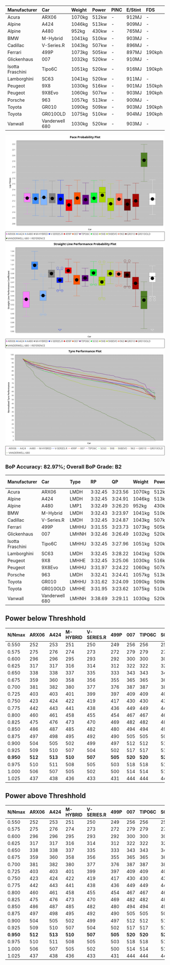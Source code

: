 | Manufacturer     | Car            | Weight | Power | PINC    | E/Stint | FDS     |
|:-|:-|:-|:-|:-|:-|:-|
| Acura            | ARX06          | 1070kg | 512kw |    -    | 912MJ   |    -    |
| Alpine           | A424           | 1046kg | 513kw |    -    | 909MJ   |    -    |
| Alpine           | A480           | 952kg  | 430kw |    -    | 765MJ   |    -    |
| BMW              | M-Hybrid       | 1041kg | 510kw |    -    | 903MJ   |    -    |
| Cadillac         | V-Series.R     | 1043kg | 507kw |    -    | 896MJ   |    -    |
| Ferrari          | 499P           | 1073kg | 505kw |    -    | 897MJ   | 190kph  |
| Glickenhaus      | 007            | 1032kg | 520kw |    -    | 910MJ   |    -    |
| Isotta Fraschini | Tipo6C         | 1051kg | 520kw |    -    | 916MJ   | 190kph  |
| Lamborghini      | SC63           | 1041kg | 520kw |    -    | 911MJ   |    -    |
| Peugeot          | 9X8            | 1030kg | 516kw |    -    | 901MJ   | 150kph  |
| Peugeot          | 9X8Evo         | 1060kg | 507kw |    -    | 903MJ   | 190kph  |
| Porsche          | 963            | 1057kg | 513kw |    -    | 900MJ   |    -    |
| Toyota           | GR010          | 1090kg | 509kw |    -    | 903MJ   | 190kph  |
| Toyota           | GR010OLD       | 1075kg | 510kw |    -    | 904MJ   | 190kph  |
| Vanwall          | Vanderwell 680 | 1030kg | 520kw |    -    | 903MJ   |    -    |

![PACECHART](./IMG/ACOMETHOD.png)
![STRAIGHTLINEPERFORMANCECHART](./IMG/ACOMETHOD_sp.png)
![TYREPERFORMANCECHART](./IMG/ACOMETHOD_tw.png)

### BoP Accuracy: 82.97%; Overall BoP Grade: B2
| Manufacturer     | Car            | Type  | RP      | QP      | Weight | Power¹ | Threshhold | PINC    | Power² | E/Stint | AVG Vmax  | FDS     | RDLC | L/Stint | BOP-Grade | Model Accuracy | Model Points | Match%  | SimDiff |
|:-|:-|:-|:-|:-|:-|:-|:-|:-|:-|:-|:-|:-|:-|:-|:-|:-|:-|:-|:-|
| Acura            | ARX06          | LMDH  | 3:32.45 | 3:23.56 | 1070kg | 512kw  | 210.0kph   |    -    | 512kw  |  912MJ  | 321.56kph |    -    | 1.00 | 12      | +D1       | 100.00%        | 995          | 68.85%  | #       |
| Alpine           | A424           | LMDH  | 3:32.45 | 3:24.91 | 1046kg | 513kw  | 210.0kph   |    -    | 513kw  |  909MJ  | 335.96kph |    -    | 1.01 | 12      | ~A1       | 86.43%         | 618          | 95.66%  | #       |
| Alpine           | A480           | LMP1  | 3:32.49 | 3:26.20 |  952kg | 430kw  | 210.0kph   |    -    | 430kw  |  765MJ  | 321.47kph |    -    | 0.98 | 11      | ~A1       | 68.63%         | 967          | 100.00% | ±1.08s  |
| BMW              | M-Hybrid       | LMDH  | 3:32.43 | 3:23.97 | 1041kg | 510kw  | 210.0kph   |    -    | 510kw  |  903MJ  | 332.74kph |    -    | 1.01 | 12      | +A2       | 93.77%         | 1672         | 90.05%  | #       |
| Cadillac         | V-Series.R     | LMDH  | 3:32.45 | 3:24.87 | 1043kg | 507kw  | 210.0kph   |    -    | 507kw  |  896MJ  | 328.54kph |    -    | 1.02 | 12      | ~A1       | 83.12%         | 1921         | 100.00% | ±0.83s  |
| Ferrari          | 499P           | LMHHU | 3:31.55 | 3:23.73 | 1073kg | 505kw  | 210.0kph   |    -    | 505kw  |  897MJ  | 331.18kph | 190kph  | 1.02 | 12      | -B1       | 69.49%         | 1950         | 87.32%  | ±0.83s  |
| Glickenhaus      | 007            | LMHNH | 3:32.46 | 3:26.49 | 1032kg | 520kw  | 210.0kph   |    -    | 520kw  |  910MJ  | 332.09kph |    -    | 0.96 | 12      | ~A1       | 89.50%         | 1518         | 100.00% | ±0.14s  |
| Isotta Fraschini | Tipo6C         | LMHHU | 3:32.45 | 3:27.96 | 1051kg | 520kw  | 210.0kph   |    -    | 520kw  |  916MJ  | 331.71kph | 190kph  | 1.06 | 12      | +C2       | 73.56%         | 64           | 73.27%  | #       |
| Lamborghini      | SC63           | LMDH  | 3:32.45 | 3:28.22 | 1041kg | 520kw  | 210.0kph   |    -    | 520kw  |  911MJ  | 333.99kph |    -    | 1.05 | 12      | +A2       | 95.82%         | 459          | 93.83%  | #       |
| Peugeot          | 9X8            | LMHHE | 3:32.45 | 3:25.06 | 1030kg | 516kw  | 210.0kph   |    -    | 516kw  |  901MJ  | 330.30kph | 150kph  | 1.03 | 12      | ~A1       | 88.75%         | 2383         | 100.00% | ±1.59s  |
| Peugeot          | 9X8Evo         | LMHHU | 3:31.97 | 3:24.22 | 1060kg | 507kw  | 210.0kph   |    -    | 507kw  |  903MJ  | 331.33kph | 190kph  | 0.99 | 12      | ~A1       | 66.97%         | 221          | 100.00% | #       |
| Porsche          | 963            | LMDH  | 3:32.41 | 3:24.41 | 1057kg | 513kw  | 210.0kph   |    -    | 513kw  |  900MJ  | 331.58kph |    -    | 1.00 | 12      | ~A1       | 81.02%         | 5243         | 100.00% | ±0.99s  |
| Toyota           | GR010          | LMHHU | 3:31.62 | 3:24.09 | 1090kg | 509kw  | 210.0kph   |    -    | 509kw  |  903MJ  | 328.87kph | 190kph  | 1.00 | 12      | -B1       | 73.70%         | 2701         | 86.86%  | ±0.16s  |
| Toyota           | GR010OLD       | LMHHE | 3:31.95 | 3:23.62 | 1075kg | 510kw  | 210.0kph   |    -    | 510kw  |  904MJ  | 327.14kph | 190kph  | 1.02 | 12      | -B2       | 99.03%         | 1536         | 83.29%  | ±0.80s  |
| Vanwall          | Vanderwell 680 | LMHNH | 3:38.69 | 3:29.11 | 1030kg | 520kw  | 210.0kph   |    -    | 520kw  |  903MJ  | 324.38kph |    -    | 1.01 | 12      | +Ω2       | 97.01%         | 649          | -34.55% | ±3.37s  |

## Power below Threshhold
| N/Nmax    | ARX06   | A424    | M-HYBRID | V-SERIES.R | 499P    | 007     | TIPO6C  | SC63    | 9X8     | 9X8EVO  | 963     | GR010   | GR010OLD | VANDERWELL 680 | ​     | RPM      | A480    |
|:-|:-|:-|:-|:-|:-|:-|:-|:-|:-|:-|:-|:-|:-|:-|:-|:-|:-|
|  0.550    |  252    |  253    |  251     |  250       |  249    |  256    |  256    |  256    |  254    |  250    |  253    |  251    |  251     |  256           |  ​    |   --     |   -     |
|  0.575    |  275    |  276    |  274     |  273       |  272    |  279    |  279    |  279    |  277    |  273    |  276    |  274    |  274     |  279           |  ​    |   --     |   -     |
|  0.600    |  296    |  296    |  295     |  293       |  292    |  300    |  300    |  300    |  298    |  293    |  296    |  294    |  295     |  300           |  ​    |   --     |   -     |
|  0.625    |  317    |  317    |  316     |  314       |  312    |  322    |  322    |  322    |  319    |  314    |  317    |  315    |  316     |  322           |  ​    |   --     |   -     |
|  0.650    |  338    |  338    |  337     |  335       |  333    |  343    |  343    |  343    |  340    |  335    |  338    |  336    |  337     |  343           |  ​    |   --     |   -     |
|  0.675    |  359    |  360    |  358     |  356       |  355    |  365    |  365    |  365    |  362    |  356    |  360    |  357    |  358     |  365           |  ​    |   --     |   -     |
|  0.700    |  381    |  382    |  380     |  377       |  376    |  387    |  387    |  387    |  384    |  377    |  382    |  379    |  380     |  387           |  ​    |   --     |   -     |
|  0.725    |  403    |  403    |  401     |  399       |  397    |  409    |  409    |  409    |  406    |  399    |  403    |  400    |  401     |  409           |  ​    |   --     |   -     |
|  0.750    |  423    |  424    |  422     |  419       |  417    |  430    |  430    |  430    |  427    |  419    |  424    |  421    |  422     |  430           |  ​    |   --     |   -     |
|  0.775    |  442    |  443    |  441     |  438       |  436    |  449    |  449    |  449    |  446    |  438    |  443    |  440    |  441     |  449           |  ​    |  5000    |  252    |
|  0.800    |  460    |  461    |  458     |  455       |  454    |  467    |  467    |  467    |  463    |  455    |  461    |  457    |  458     |  467           |  ​    |  5500    |  298    |
|  0.825    |  475    |  476    |  473     |  470       |  469    |  482    |  482    |  482    |  478    |  470    |  476    |  472    |  473     |  482           |  ​    |  6000    |  333    |
|  0.850    |  486    |  487    |  485     |  482       |  480    |  494    |  494    |  494    |  490    |  482    |  487    |  484    |  485     |  494           |  ​    |  6500    |  376    |
|  0.875    |  497    |  498    |  495     |  492       |  490    |  505    |  505    |  505    |  501    |  492    |  498    |  494    |  495     |  505           |  ​    |  7000    |  420    |
|  0.900    |  504    |  505    |  502     |  499       |  497    |  512    |  512    |  512    |  508    |  499    |  505    |  501    |  502     |  512           |  ​    |  7500    |  431    |
|  0.925    |  509    |  510    |  507     |  504       |  502    |  517    |  517    |  517    |  513    |  504    |  510    |  506    |  507     |  517           |  ​    |  8000    |  427    |
| **0.950** | **512** | **513** | **510**  | **507**    | **505** | **520** | **520** | **520** | **516** | **507** | **513** | **509** | **510**  | **520**        | **​** | **8500** | **430** |
|  0.975    |  510    |  511    |  508     |  505       |  503    |  518    |  518    |  518    |  514    |  505    |  511    |  507    |  508     |  518           |  ​    |  9000    |  215    |
|  1.000    |  506    |  507    |  505     |  502       |  500    |  514    |  514    |  514    |  510    |  502    |  507    |  504    |  505     |  514           |  ​    |   --     |   -     |
|  1.025    |  437    |  438    |  436     |  433       |  431    |  444    |  444    |  444    |  441    |  433    |  438    |  435    |  436     |  444           |  ​    |   --     |   -     |

## Power above Threshhold
| N/Nmax    | ARX06   | A424    | M-HYBRID | V-SERIES.R | 499P    | 007     | TIPO6C  | SC63    | 9X8     | 9X8EVO  | 963     | GR010   | GR010OLD | VANDERWELL 680 | ​     | RPM      | A480    |
|:-|:-|:-|:-|:-|:-|:-|:-|:-|:-|:-|:-|:-|:-|:-|:-|:-|:-|
|  0.550    |  252    |  253    |  251     |  250       |  249    |  256    |  256    |  256    |  254    |  250    |  253    |  251    |  251     |  256           |  ​    |   --     |   -     |
|  0.575    |  275    |  276    |  274     |  273       |  272    |  279    |  279    |  279    |  277    |  273    |  276    |  274    |  274     |  279           |  ​    |   --     |   -     |
|  0.600    |  296    |  296    |  295     |  293       |  292    |  300    |  300    |  300    |  298    |  293    |  296    |  294    |  295     |  300           |  ​    |   --     |   -     |
|  0.625    |  317    |  317    |  316     |  314       |  312    |  322    |  322    |  322    |  319    |  314    |  317    |  315    |  316     |  322           |  ​    |   --     |   -     |
|  0.650    |  338    |  338    |  337     |  335       |  333    |  343    |  343    |  343    |  340    |  335    |  338    |  336    |  337     |  343           |  ​    |   --     |   -     |
|  0.675    |  359    |  360    |  358     |  356       |  355    |  365    |  365    |  365    |  362    |  356    |  360    |  357    |  358     |  365           |  ​    |   --     |   -     |
|  0.700    |  381    |  382    |  380     |  377       |  376    |  387    |  387    |  387    |  384    |  377    |  382    |  379    |  380     |  387           |  ​    |   --     |   -     |
|  0.725    |  403    |  403    |  401     |  399       |  397    |  409    |  409    |  409    |  406    |  399    |  403    |  400    |  401     |  409           |  ​    |   --     |   -     |
|  0.750    |  423    |  424    |  422     |  419       |  417    |  430    |  430    |  430    |  427    |  419    |  424    |  421    |  422     |  430           |  ​    |   --     |   -     |
|  0.775    |  442    |  443    |  441     |  438       |  436    |  449    |  449    |  449    |  446    |  438    |  443    |  440    |  441     |  449           |  ​    |  5000    |  252    |
|  0.800    |  460    |  461    |  458     |  455       |  454    |  467    |  467    |  467    |  463    |  455    |  461    |  457    |  458     |  467           |  ​    |  5500    |  298    |
|  0.825    |  475    |  476    |  473     |  470       |  469    |  482    |  482    |  482    |  478    |  470    |  476    |  472    |  473     |  482           |  ​    |  6000    |  333    |
|  0.850    |  486    |  487    |  485     |  482       |  480    |  494    |  494    |  494    |  490    |  482    |  487    |  484    |  485     |  494           |  ​    |  6500    |  376    |
|  0.875    |  497    |  498    |  495     |  492       |  490    |  505    |  505    |  505    |  501    |  492    |  498    |  494    |  495     |  505           |  ​    |  7000    |  420    |
|  0.900    |  504    |  505    |  502     |  499       |  497    |  512    |  512    |  512    |  508    |  499    |  505    |  501    |  502     |  512           |  ​    |  7500    |  431    |
|  0.925    |  509    |  510    |  507     |  504       |  502    |  517    |  517    |  517    |  513    |  504    |  510    |  506    |  507     |  517           |  ​    |  8000    |  427    |
| **0.950** | **512** | **513** | **510**  | **507**    | **505** | **520** | **520** | **520** | **516** | **507** | **513** | **509** | **510**  | **520**        | **​** | **8500** | **430** |
|  0.975    |  510    |  511    |  508     |  505       |  503    |  518    |  518    |  518    |  514    |  505    |  511    |  507    |  508     |  518           |  ​    |  9000    |  215    |
|  1.000    |  506    |  507    |  505     |  502       |  500    |  514    |  514    |  514    |  510    |  502    |  507    |  504    |  505     |  514           |  ​    |   --     |   -     |
|  1.025    |  437    |  438    |  436     |  433       |  431    |  444    |  444    |  444    |  441    |  433    |  438    |  435    |  436     |  444           |  ​    |   --     |   -     |
